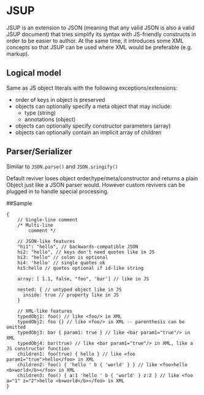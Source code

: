 # JSUP

JSUP is an extension to JSON (meaning that any valid JSON is also a valid JSUP document)
that tries simplify its syntax with JS-friendly constructs in order to be easier to author.
At the same time, it introduces some XML concepts so that JSUP can be used where XML would be preferable (e.g. markup).

## Logical model
Same as JS object literals with the following exceptions/extensions:
* order of keys in object is preserved
* objects can optionally specify a meta object that may include:
  * type (string)
  * annotations (object)
* objects can optionally specify constructor parameters (array)
* objects can optionally contain an implicit array of children

## Parser/Serializer

Similar to `JSON.parse()` and `JSON.sringify()`

Default reviver loses object order/type/meta/constructor and returns a plain Object just like a JSON parser would. However custom revivers can be plugged in to handle special processing.

##Sample

```
{
    // Single-line comment
    /* Multi-line
        comment */

    // JSON-like features
    "hi1": "hello", // backwards-compatible JSON
    hi2: "hello", // keys don't need quotes like in JS
    hi3: "hello" // colon is optional
    hi4: 'hello' // single quotes ok
    hi5:hello // quotes optional if id-like string

    array: [ 1.1, false, "foo", 'bar'] // like in JS

    nested: { // untyped object like in JS
      inside: true // property like in JS
    }

    // XML-like features
    typedObj1: foo() // like <foo/> in XML
    typedObj2: foo {} // like <foo/> in XML -- parenthesis can be omitted
    typedObj3: bar { param1: true } // like <bar param1="true"/> in XML
    typedObj4: bar(true) // like <bar param1="true"/> in XML, like a JS constructor function
    children1: foo(true) { hello } // like <foo param1="true">hello</foo> in XML
    children2: foo() { 'hello ' b { 'world' } } // like <foo>hello <b>world</b></foo> in XML
    children3: foo() { a:1 'hello ' b { 'world' } z:2 } // like <foo a="1" z="2">hello <b>world</b></foo> in XML
}
```
